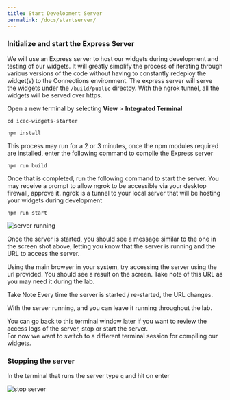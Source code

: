 ```yaml
---
title: Start Development Server
permalink: /docs/startserver/
---
```


### Initialize and start the Express Server

We will use an Express server to host our widgets during development and testing of our widgets.  It will greatly simplify the process of iterating through various versions of the code without having to constantly redeploy the widget(s) to the Connections environment.  The express server will serve the widgets under the ```/build/public``` directoy.   With the ngrok tunnel, all the widgets will be served over https. 

Open a new terminal by selecting **View** > **Integrated Terminal**

```
cd icec-widgets-starter

npm install
```

This process may run for a 2 or 3 minutes, once the npm modules required are installed, enter the following command to compile the Express server

```
npm run build
```

Once that is completed, run the following command to start the server. You may receive a prompt to allow ngrok to be accessible via your desktop firewall, approve it. ngrok is a tunnel to your local server that will be hosting your widgets during development
```
npm run start
```

![server running](../images/serverrun.png)

Once the server is started, you should see a message similar to the one in the screen shot above, letting you know that the server is running and the URL to access the server.   

Using the main browser in your system, try accessing the server using the url provided.  You should see a result on the screen.  Take note of this URL as you may need it during the lab.

<p>
<span class="label label-warning">Take Note</span>
Every time the server is started / re-started, the URL changes.  
</p>

With the server running, and you can leave it running throughout the lab.  

You can go back to this terminal window later if you want to review the access logs of the server, stop or start the server.  
For now we want to switch to a different terminal session for compiling our widgets.  

### Stopping the server

In the terminal that runs the server type ```q``` and hit on enter

![stop server](../images/stopserver.png)


